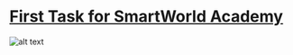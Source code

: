 # [First Task for SmartWorld Academy](https://academy.smartworld.team/)
![alt text](https://github.com/muborizMirzoev/SMW-Task1/markdown-image.homepages.png "Logo Title Text 1")
